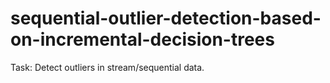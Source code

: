# sequential-outlier-detection-based-on-incremental-decision-trees
Task: Detect outliers in stream/sequential data. 

